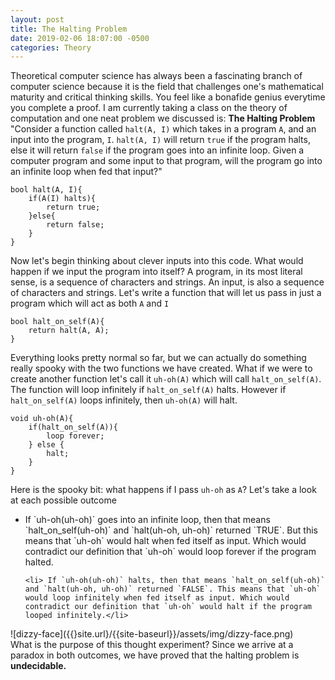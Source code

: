 ```yaml
---
layout: post
title: The Halting Problem
date: 2019-02-06 18:07:00 -0500
categories: Theory
---
```

Theoretical computer science has always been a fascinating branch of computer science because it is the field that challenges one's mathematical maturity and critical thinking skills. You feel like a bonafide genius everytime you complete a proof. I am currently taking a class on the theory of computation and one neat problem we discussed is: <strong>The Halting Problem</strong> 
<br>
"Consider a function called `halt(A, I)` which takes in a program `A`, and an input into the program, `I`. `halt(A, I)` will return `true` if the program halts, else it will return `false` if the program goes into an infinite loop. Given a computer program and some input to that program, will the program go into an infinite loop when fed that input?"
```
bool halt(A, I){
    if(A(I) halts){
        return true;
    }else{
        return false;
    }
}
```
Now let's begin thinking about clever inputs into this code. What would happen if we input the program into itself? A program, in its most literal sense, is a sequence of characters and strings. An input, is also a sequence of characters and strings. Let's write a function that will let us pass in just a program which will act as both `A` and `I`
```
bool halt_on_self(A){
    return halt(A, A);
}
```

Everything looks pretty normal so far, but we can actually do something really spooky with the two functions we have created. 
What if we were to create another function let's call it `uh-oh(A)` which will call `halt_on_self(A)`. 
The function will loop infinitely if `halt_on_self(A)` halts. However if `halt_on_self(A)` loops infinitely, then `uh-oh(A)` will halt.
```
void uh-oh(A){
    if(halt_on_self(A)){
        loop forever;
    } else {
        halt;    
    }
}
```
Here is the spooky bit: what happens if I pass `uh-oh` as `A`? Let's take a look at each possible outcome <br>
<ul>
    <li>If `uh-oh(uh-oh)` goes into an infinite loop, then that means `halt_on_self(uh-oh)` and `halt(uh-oh, uh-oh)` returned `TRUE`. But this means that `uh-oh` would halt when fed itself as input. Which would contradict our definition that `uh-oh` would loop forever if the program halted. </li>

    <li> If `uh-oh(uh-oh)` halts, then that means `halt_on_self(uh-oh)` and `halt(uh-oh, uh-oh)` returned `FALSE`. This means that `uh-oh` would loop infinitely when fed itself as input. Which would contradict our definition that `uh-oh` would halt if the program looped infinitely.</li>
</ul>
![dizzy-face]({{}site.url}/{{site-baseurl}}/assets/img/dizzy-face.png)<br>
What is the purpose of this thought experiment? Since we arrive at a paradox in both outcomes, we have proved that the halting problem is <strong> undecidable.</strong>
